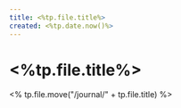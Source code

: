 ```yaml
---
title: <%tp.file.title%>
created: <%tp.date.now()%>
---
```


# <%tp.file.title%>
<% tp.file.move("/journal/" + tp.file.title) %>